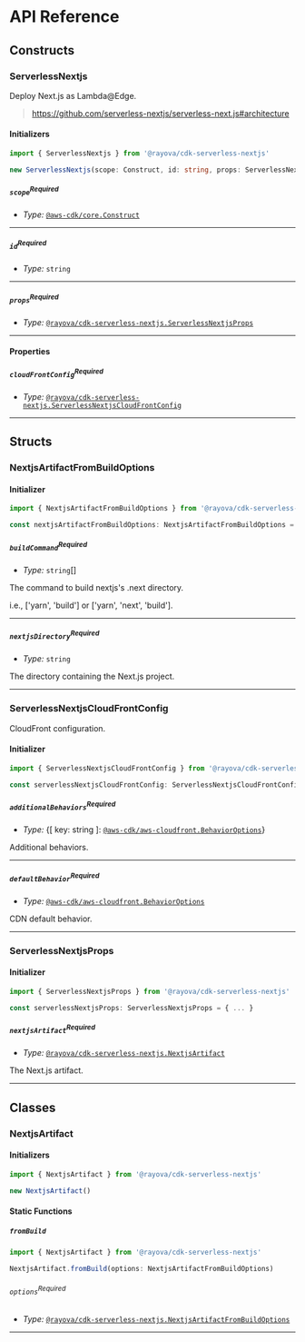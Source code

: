 # API Reference <a name="API Reference"></a>

## Constructs <a name="Constructs"></a>

### ServerlessNextjs <a name="@rayova/cdk-serverless-nextjs.ServerlessNextjs"></a>

Deploy Next.js as Lambda@Edge.

> https://github.com/serverless-nextjs/serverless-next.js#architecture

#### Initializers <a name="@rayova/cdk-serverless-nextjs.ServerlessNextjs.Initializer"></a>

```typescript
import { ServerlessNextjs } from '@rayova/cdk-serverless-nextjs'

new ServerlessNextjs(scope: Construct, id: string, props: ServerlessNextjsProps)
```

##### `scope`<sup>Required</sup> <a name="@rayova/cdk-serverless-nextjs.ServerlessNextjs.parameter.scope"></a>

- *Type:* [`@aws-cdk/core.Construct`](#@aws-cdk/core.Construct)

---

##### `id`<sup>Required</sup> <a name="@rayova/cdk-serverless-nextjs.ServerlessNextjs.parameter.id"></a>

- *Type:* `string`

---

##### `props`<sup>Required</sup> <a name="@rayova/cdk-serverless-nextjs.ServerlessNextjs.parameter.props"></a>

- *Type:* [`@rayova/cdk-serverless-nextjs.ServerlessNextjsProps`](#@rayova/cdk-serverless-nextjs.ServerlessNextjsProps)

---



#### Properties <a name="Properties"></a>

##### `cloudFrontConfig`<sup>Required</sup> <a name="@rayova/cdk-serverless-nextjs.ServerlessNextjs.property.cloudFrontConfig"></a>

- *Type:* [`@rayova/cdk-serverless-nextjs.ServerlessNextjsCloudFrontConfig`](#@rayova/cdk-serverless-nextjs.ServerlessNextjsCloudFrontConfig)

---


## Structs <a name="Structs"></a>

### NextjsArtifactFromBuildOptions <a name="@rayova/cdk-serverless-nextjs.NextjsArtifactFromBuildOptions"></a>

#### Initializer <a name="[object Object].Initializer"></a>

```typescript
import { NextjsArtifactFromBuildOptions } from '@rayova/cdk-serverless-nextjs'

const nextjsArtifactFromBuildOptions: NextjsArtifactFromBuildOptions = { ... }
```

##### `buildCommand`<sup>Required</sup> <a name="@rayova/cdk-serverless-nextjs.NextjsArtifactFromBuildOptions.property.buildCommand"></a>

- *Type:* `string`[]

The command to build nextjs's .next directory.  i.e., ['yarn', 'build'] or ['yarn', 'next', 'build'].

---

##### `nextjsDirectory`<sup>Required</sup> <a name="@rayova/cdk-serverless-nextjs.NextjsArtifactFromBuildOptions.property.nextjsDirectory"></a>

- *Type:* `string`

The directory containing the Next.js project.

---

### ServerlessNextjsCloudFrontConfig <a name="@rayova/cdk-serverless-nextjs.ServerlessNextjsCloudFrontConfig"></a>

CloudFront configuration.

#### Initializer <a name="[object Object].Initializer"></a>

```typescript
import { ServerlessNextjsCloudFrontConfig } from '@rayova/cdk-serverless-nextjs'

const serverlessNextjsCloudFrontConfig: ServerlessNextjsCloudFrontConfig = { ... }
```

##### `additionalBehaviors`<sup>Required</sup> <a name="@rayova/cdk-serverless-nextjs.ServerlessNextjsCloudFrontConfig.property.additionalBehaviors"></a>

- *Type:* {[ key: string ]: [`@aws-cdk/aws-cloudfront.BehaviorOptions`](#@aws-cdk/aws-cloudfront.BehaviorOptions)}

Additional behaviors.

---

##### `defaultBehavior`<sup>Required</sup> <a name="@rayova/cdk-serverless-nextjs.ServerlessNextjsCloudFrontConfig.property.defaultBehavior"></a>

- *Type:* [`@aws-cdk/aws-cloudfront.BehaviorOptions`](#@aws-cdk/aws-cloudfront.BehaviorOptions)

CDN default behavior.

---

### ServerlessNextjsProps <a name="@rayova/cdk-serverless-nextjs.ServerlessNextjsProps"></a>

#### Initializer <a name="[object Object].Initializer"></a>

```typescript
import { ServerlessNextjsProps } from '@rayova/cdk-serverless-nextjs'

const serverlessNextjsProps: ServerlessNextjsProps = { ... }
```

##### `nextjsArtifact`<sup>Required</sup> <a name="@rayova/cdk-serverless-nextjs.ServerlessNextjsProps.property.nextjsArtifact"></a>

- *Type:* [`@rayova/cdk-serverless-nextjs.NextjsArtifact`](#@rayova/cdk-serverless-nextjs.NextjsArtifact)

The Next.js artifact.

---

## Classes <a name="Classes"></a>

### NextjsArtifact <a name="@rayova/cdk-serverless-nextjs.NextjsArtifact"></a>

#### Initializers <a name="@rayova/cdk-serverless-nextjs.NextjsArtifact.Initializer"></a>

```typescript
import { NextjsArtifact } from '@rayova/cdk-serverless-nextjs'

new NextjsArtifact()
```


#### Static Functions <a name="Static Functions"></a>

##### `fromBuild` <a name="@rayova/cdk-serverless-nextjs.NextjsArtifact.fromBuild"></a>

```typescript
import { NextjsArtifact } from '@rayova/cdk-serverless-nextjs'

NextjsArtifact.fromBuild(options: NextjsArtifactFromBuildOptions)
```

###### `options`<sup>Required</sup> <a name="@rayova/cdk-serverless-nextjs.NextjsArtifact.parameter.options"></a>

- *Type:* [`@rayova/cdk-serverless-nextjs.NextjsArtifactFromBuildOptions`](#@rayova/cdk-serverless-nextjs.NextjsArtifactFromBuildOptions)

---




